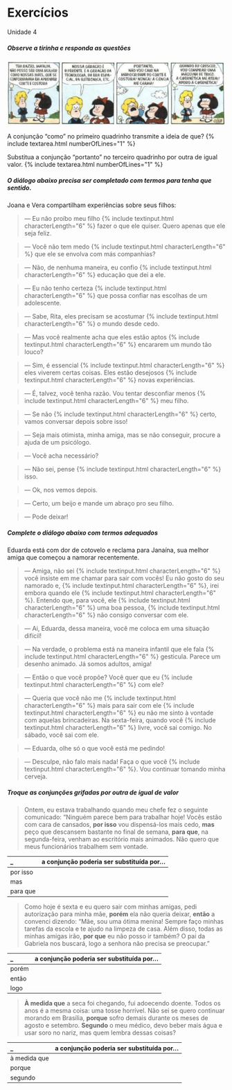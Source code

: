
# Exercícios

Unidade 4

##### Observe a tirinha e responda as questões

![Tirinha da Mafalda](/images/tirinha.png)

A conjunção “como” no primeiro quadrinho transmite a ideia de que?
{% include textarea.html numberOfLines="1" %}

Substitua a conjunção “portanto” no terceiro quadrinho por outra de igual valor.
{% include textarea.html numberOfLines="1" %}

##### O diálogo abaixo precisa ser completado com termos para tenha que sentido.

Joana e Vera compartilham experiências sobre seus filhos:

> — Eu não proíbo meu filho {% include textinput.html characterLength="6" %} fazer o que ele quiser. Quero apenas que ele seja feliz.

> — Você não tem medo {% include textinput.html characterLength="6" %} que ele se envolva com más companhias?

> — Não, de nenhuma maneira, eu confio {% include textinput.html characterLength="6" %} educação que dei a ele.

> — Eu não tenho certeza {% include textinput.html characterLength="6" %} que possa confiar nas escolhas de um adolescente.

> — Sabe, Rita, eles precisam se acostumar {% include textinput.html characterLength="6" %} o mundo desde cedo.

> — Mas você realmente acha que eles estão aptos {% include textinput.html characterLength="6" %} encararem um mundo tão louco?

> — Sim, é essencial {% include textinput.html characterLength="6" %} eles viverem certas coisas.
Eles estão desejosos {% include textinput.html characterLength="6" %} novas experiências.

> — É, talvez, você tenha razão. Vou tentar desconfiar menos {% include textinput.html characterLength="6" %} meu filho.

> — Se não {% include textinput.html characterLength="6" %} certo, vamos conversar depois sobre isso!

> — Seja mais otimista, minha amiga, mas se não conseguir, procure a ajuda de um psicólogo.

> — Você acha necessário?

> — Não sei, pense {% include textinput.html characterLength="6" %} isso.

> — Ok, nos vemos depois.

> — Certo, um beijo e mande um abraço pro seu filho.

> — Pode deixar!

##### Complete o diálogo abaixo com termos adequados

Eduarda está com dor de cotovelo e reclama para Janaína, sua melhor amiga que começou a namorar recentemente.

> — Amiga, não sei {% include textinput.html characterLength="6" %} você insiste em me chamar para sair com vocês!
Eu não gosto do seu namorado e, {% include textinput.html characterLength="6" %}, irei embora quando ele {% include textinput.html characterLength="6" %}.
Entendo que, para você, ele {% include textinput.html characterLength="6" %} uma boa pessoa, {% include textinput.html characterLength="6" %} não consigo conversar com ele.

> — Ai, Eduarda, dessa maneira, você me coloca em uma situação difícil!

> — Na verdade, o problema está na maneira infantil que ele fala {% include textinput.html characterLength="6" %} gesticula.
Parece um desenho animado. Já somos adultos, amiga!

> — Então o que você propõe? Você quer que eu {% include textinput.html characterLength="6" %} com ele?

> — Queria que você não me {% include textinput.html characterLength="6" %} mais para sair com ele {% include textinput.html characterLength="6" %} eu não me sinto à vontade com aquelas brincadeiras.
Na sexta-feira, quando você {% include textinput.html characterLength="6" %} livre, você sai comigo.
No sábado, você sai com ele.

> — Eduarda, olhe só o que você está me pedindo!

> — Desculpe, não falo mais nada! Faça o que você {% include textinput.html characterLength="6" %}.
Vou continuar tomando minha cerveja.

##### Troque as conjunções grifadas por outra de igual de valor

> Ontem, eu estava trabalhando quando meu chefe fez o seguinte comunicado: “Ninguém parece bem para trabalhar hoje!
Vocês estão com cara de cansados, **por isso** vou dispensá-los mais cedo, **mas** peço que descansem bastante no final de semana, **para que**, na segunda-feira, venham ao escritório mais animados.
Não quero que meus funcionários trabalhem sem vontade.

_ | a conjunção poderia ser substituída por…
:---|:---
por isso |
mas |
para que |

> Como hoje é sexta e eu quero sair com minhas amigas, pedi autorização para minha mãe, **porém** ela não queria deixar, **então** a convenci dizendo:
“Mãe, sou uma ótima menina!
Sempre faço minhas tarefas da escola e te ajudo na limpeza de casa.
Além disso, todas as minhas amigas irão, **por que** eu não posso ir também?
O pai da Gabriela nos buscará, logo a senhora não precisa se preocupar.”

_ | a conjunção poderia ser substituída por…
:---|:---
porém |
então |
logo |

> **À medida que** a seca foi chegando, fui adoecendo doente.
Todos os anos é a mesma coisa: uma tosse horrível.
Não sei se quero continuar morando em Brasília, **porque** sofro demais durante os meses de agosto e setembro.
**Segundo** o meu médico, devo beber mais água e usar soro no nariz, mas quem lembra dessas coisas?

_ | a conjunção poderia ser substituída por…
:---|:---
à medida que |
porque |
segundo |
